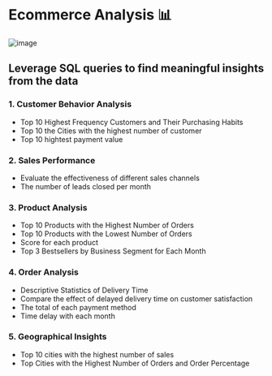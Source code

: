 # Ecommerce Analysis 📊
![image](https://github.com/user-attachments/assets/3e972aa9-4c47-4200-8e33-506767830a8d)

## Leverage SQL queries to find meaningful insights from the data
### 1. Customer Behavior Analysis
- Top 10 Highest Frequency Customers and Their Purchasing Habits
- Top 10 the Cities with the highest number of customer
- Top 10 hightest payment value
### 2. Sales Performance	
- Evaluate the effectiveness of different sales channels
- The number of leads closed per month
### 3. Product Analysis
- Top 10 Products with the Highest Number of Orders
- Top 10 Products with the Lowest Number of Orders
- Score for each product
- Top 3 Bestsellers by Business Segment for Each Month
### 4. Order Analysis
- Descriptive Statistics of Delivery Time
- Compare the effect of delayed delivery time on customer satisfaction
- The total of each payment method
- Time delay with each month
### 5. Geographical Insights
- Top 10 cities with the highest number of sales
- Top Cities with the Highest Number of Orders and Order Percentage
